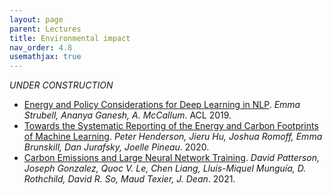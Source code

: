 ```yaml
---
layout: page
parent: Lectures
title: Environmental impact
nav_order: 4.8
usemathjax: true
---
```

*UNDER CONSTRUCTION*

- [Energy and Policy Considerations for Deep Learning in NLP](https://arxiv.org/pdf/1906.02243.pdf). *Emma Strubell, Ananya Ganesh, A. McCallum*. ACL 2019.
- [Towards the Systematic Reporting of the Energy and Carbon Footprints of Machine Learning](https://arxiv.org/pdf/2002.05651.pdf). *Peter Henderson, Jieru Hu, Joshua Romoff, Emma Brunskill, Dan Jurafsky, Joelle Pineau*. 2020.
- [Carbon Emissions and Large Neural Network Training](https://arxiv.org/pdf/2104.10350.pdf). *David Patterson, Joseph Gonzalez, Quoc V. Le, Chen Liang, Lluís-Miquel Munguía, D. Rothchild, David R. So, Maud Texier, J. Dean*. 2021.

